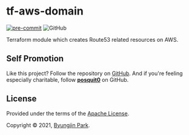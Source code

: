 # tf-aws-domain

[![pre-commit](https://img.shields.io/badge/pre--commit-enabled-brightgreen?logo=pre-commit&logoColor=white)](https://github.com/pre-commit/pre-commit)
![GitHub](https://img.shields.io/github/license/tedilabs/tf-aws-domain?color=blue&style=flat-square)

Terraform module which creates Route53 related resources on AWS.


## Self Promotion

Like this project? Follow the repository on [GitHub](https://github.com/tedilabs/tf-aws-network). And if you're feeling especially charitable, follow **[posquit0](https://github.com/posquit0)** on GitHub.


## License

Provided under the terms of the [Apache License](LICENSE).

Copyright © 2021, [Byungjin Park](https://www.posquit0.com).
